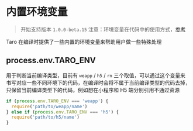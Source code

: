 # 内置环境变量

> 开始支持版本 `1.0.0-beta.15`
> 注意：环境变量在代码中的使用方式，[参考](./best-practice.md#最佳撸码方式)

Taro 在编译时提供了一些内置的环境变量来帮助用户做一些特殊处理

## process.env.TARO_ENV

用于判断当前编译类型，目前有 `weapp` / `h5` / `rn` 三个取值，可以通过这个变量来书写对应一些不同环境下的代码，在编译时会将不属于当前编译类型的代码去掉，只保留当前编译类型下的代码，例如想在小程序和 H5 端分别引用不通过资源

```javascript
if (process.env.TARO_ENV === 'weapp') {
  require('path/to/weapp/name')
} else if (process.env.TARO_ENV === 'h5') {
  require('path/to/h5/name')
}
```
